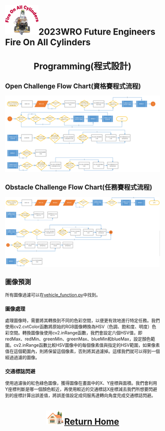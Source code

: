 ![LOGO](../../other/img/logo.png)2023WRO Future Engineers Fire On All Cylinders  
====
# <div align="center">Programming(程式設計)</div> 

## Open Challenge Flow Chart(資格賽程式流程)

![flowchart_open](./img/flowchart_open.png)


## Obstacle Challenge Flow Chart(任務賽程式流程)

![flowchart_obstacle](./img/flowchart_obstacle.png)

## 圖像預測
所有圖像過濾可以在[vehicle_function.py](./Obstacle_Challenge/vehicle_function.py)中找到。
### 圖像處理
處理圖像時，需要將其轉換到不同的色彩空間，以便更有效地進行特定任務。我們使用cv2.cvtColor函數將原始的RGB圖像轉換為HSV（色調、飽和度、明度）色彩空間。轉換圖像後使用cv2.inRange函數，我們會設定六個HSV值，即redMax、redMin、greenMin、greenMax、blueMin和blueMax，設定顏色範圍。cv2.inRange函數比較HSV圖像中的每個像素值與指定的HSV範圍，如果像素值在這個範圍內，則將保留這個像素，否則將其過濾掉。這樣我們就可以得到一個經過過濾的圖像。

### 交通標誌閃避
使用過濾後的紅色綠色圖像，獲得圖像在畫面中的X、Y座標與面積。我們會利用Y座標判斷是哪一個顏色較近，再使用較近的交通標誌X座標減去我們所想要閃避到的座標計算出誤差值，將誤差值設定成伺服馬達轉向角度完成交通標誌閃避。




# <div align="center">![HOME](../../other/img/Home.png)[Return Home](../../)</div> 

